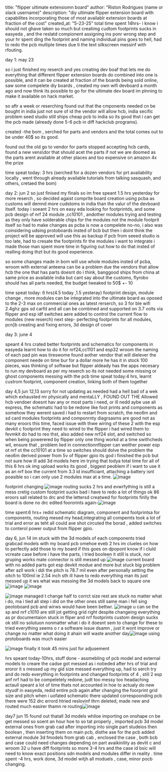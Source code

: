 title: "flipper ultimate extensiomn board"
author: "Riston Rodrigues (name or slack username)"
description: "diy ultimate flipper extension board with capabilites incorporating those of most availablr extension boards at fraction of the cost"
created_at: "5-23-25"
total time spent 14hrs- i know i should not ghave taken so much but creatimg cudtom footprints sucks in easyeda , and the reslatd compionent assigning ins ponr wrong step and your hr spent ding the footprint and naming individual pins goes to hell, had to redo the pcb multiple times due ti the text silkscreen messinf with rfouting.

day 1:
may 23

so i just finished my reserch and yes creating dev boaf that lets me do everything that different flipper extension boards do combined into one is possible, and it can be created at fraction of the boards being sold online, saw some compelete diy boards , created my own wifi devboard a month ago and now think its possible to go for the ultimate dev board im plnning to make it available on hack market.

so aftr a week or reserching found out that the cmponents needed cn be bought in india just not sure of id the vendor will allow hcb, india secific problem
seed studio still ships cheap pcb to india so its good thst i can get the pcb made (already done 5-6 pcb in diff hackclub programs).

created -the bom , serched for parts and vendors and the total comes out to be under 40$ so its good.

found out the old go to vendor for parts stopped accepting hcb cards, found a new vens\dor that should acet the parts if not we are doomed as the parts arent available at other places and too expensive on amazon 4x the prize

time speat today: 3 hrs (serched for a dozen vendors for prt availability locally , went through already available tutorials from talking sasquash, and others, cretaed the bom)


day 2:
jun 2
so just finised my finals so im free speant 1.5 hrs yesterday for more reserch , so decided agaist comprlte board creation using pcba as customs will demnd more cudstoms in india than the valur of the devboard itself. today i soeant 2 hrs on easy eda looking for footprintds, and some pcb design of nrf 24 module ,cc10101 , andother modules trying and testing as they only have solderable chips for the modules not the module footprit itself so had to make changes as pcba is now a compelete no-no, i also was coinsidering udsing protoboards insted of bcb but then i doint think the project will be approved will use this as backup if pcb from seeed studio is too late, had to cresate the footprints fir the modules i want to
integrate i made those man spent more time in figuring out how to do that insted of realling doing thzt but its good experience. 

so some changes made in bom will use whole modules insted of pcba, wroom with external anteena can be a problem due the vendors that allow hcb the one that has parts doesnt do i think, banggood ships from china at same price as available india but cant say about the customs, flyrobo should has all parts needed, the budget tweaked to 50$ +- 10

time speat today: 6 hrs(4.5 today ,1.5 yesteray) footprint design, module change , more modules can be integrated into the ultimate board as oposed to the 2-3 max on commercial ones as latest rerserch, so 3 for ble wifi 2.4ghz gps sd carfd and all can be combined and supported on 3.7 volts via flipper and esp idf switches aere added to control the current flow to modules (new reserch) 
next step- perfecting footprints for all modules, pcn]b creating and fixing errors,  3d design of cover

day 3:
june 4

speant 4 hrs crated better footprints and schematics for components in easyeda learnt how to do it for nrf24,cc1101 and esp32 wroom the naming of each pad pin was tireswome found aother vendor that will dielever the component neede on time bur for a dollar more he has it in stock 100 pieces, was thinking of softwae but flipper aldeady has the apps necesary to run my devboard as per my reserch so its not needed some missing or ghost components messing with the pcb
time speat today:4 hrs, learnt custrom footprint, component creation, linking both of them together


day 4,5
jun 12,13
sorry for not updating as needed had a hell bad of a wek which exhausted mr physically and mentaLLY , FOUND OUT THE Allowed hcb vendoer doesnt hav any or most parts i need, or ill nedd aybe use ali express, the schematic had to be redone like foot prints and components as somehow they werent saved i had to restart from scratch, the neo6m and sd card modules footprints and componrnty diagrsasms are good not as many eroors this time, faced issue with thwe wiring of these 2 with the esp devkit c footprint they need to wired to the flipper i had wired them to fevmkit do had to reo thst, also added new nrf24 slot, and switched so when being powerered by flipper only one thing workd at a time swithcheds wil, ensure that , problem lied in connectionnflipper can weither power esp ot nrf ot the cc10101 at a time so switches should dolve the problem the neo6m derived power from 5v of flipper gpio its god i finished the pcb but not sure how ill add 3d models here im trying that todya 
total time for all of this 6 hrs ok img upload works its good , biggest peoblem if i want to use it as an nrf box the current from 3.3 id insufficiant, attaching a battery isnt poasible so i can only use 2 modules max at a time.
![image](https://github.com/user-attachments/assets/c78bab9b-68ec-4143-8485-aa09bc84f16c)

footprint changing ![image](https://github.com/user-attachments/assets/b347ac33-fa17-49bc-b84f-d6abda3d47e9)
routing sucks 2 hrs and evwrfything is still a mess cretig custom footprint sucks bad i have to redo a lot of things
ok 86 eroors sall related to drc and the lettersd  creatwed for footprints 
finlly the board is done no drc edited foororints again-![image](https://github.com/user-attachments/assets/53ae6e07-58ce-4fa4-a334-5f762cecba50)

time spent:6 hrs+ redid schematic diagram, component and footprintsa for components, routing mesed my head,integrating all compemts took a lot of trial and error as teht all could ave shot circuted the borad , added switches to conterol power output from flipper gpio.

day 6, jun 14
im stuck with the 3d models of each components tried grabcad models with my board pcb omehoe eveb 2 hrs im clueles on how to perfectly add those to my board if this goes on dpopont know if i cluld vcreate case before i have the parts, i tried booleen it still is stuck, nor gruping works mate connector is still messed up ![image](https://github.com/user-attachments/assets/b6b4d918-d956-42a9-a5c7-1f2c9e47f188)
current board with no added parts got esp devkit modue and more but stuck
big problem after azll work i ddi the pitch is 78.7 mil even after personally setting the oitch to 100mil ie 2.54 inch sth ill have to redo everything man its just messed up it ws what was messing the 3d models back to square one ![image](https://github.com/user-attachments/assets/adb6f365-6965-4667-a784-55d98df3c0fe)
![image](https://github.com/user-attachments/assets/099c8a40-95bb-421a-be2f-ab7df1fe32dc)

![image](https://github.com/user-attachments/assets/544fa0e8-73d2-4c45-8b8d-7dc012d249cb) managed t change half to corrct size rest are stuck no matter what i do, ma i tied all step i did on the other ones still same man i fell sing peotoboard pcb and wirws would have been bettwr. ![image](https://github.com/user-attachments/assets/125b0f5e-5645-4771-99dd-998f7ae0f3b1) u can se the sp and nrf c1010 are still jot getting grid right despite changeing everything as pr documentaion
stuck in fliper and nrf footprints custom design sucks ok still no solutuon nonmatter what i do it doesnt sem to change for these to tried everything seems o   r a software issue dsamn , just it wont improve or change no matter what doing it ahain will waste another day![image](https://github.com/user-attachments/assets/c305a7a6-d00d-4c52-8e47-abe835e2b643) using protoboards was much easier

![image](https://github.com/user-attachments/assets/01020f3f-ab38-494c-9a3e-ecb616cef966)
finally it took 45 mins just for adjusement



hrs speant today-10hrs, stuff done - assmebling of pcb model and external models to creare the cadse got messed as i notieded after hrs of trial and eroror it s messed up my gid size messed everything up, had to serch try and do redo everything in footprints and changed footprints of 4 , still 2 esp anf nrf had to be compeletely redone, judt too messy too headaching actaull speant a lot of time thats not accounted in hoe to actualy do new styudf in easyeda,
redid entire pcb again after changing the foorprint grid size and pitch when i uofated schematic there updated correspoonding pcb there were 152 drc errord htried reslovinf thrn deleted, made new and routed much easirer thamn re routing![image](https://github.com/user-attachments/assets/469e1a22-000d-41eb-8840-cc0dd6098eac)


day7 jun 15
found out thatall 3d models whiloe importing on onshape cn be get messed so soent an hour hoe to so tat properly , imported pcb 3d model external ones from grab cad after importing into single part studeios then boolean , then inserting them on main pcb, disthe ase for the pcb added external module 3d fmodels from grab cab , enclosed the case , both bcb and case could need changes depending on part avaikinility as devlit c and wroom 32 u have diff footprints so more 3-4 hrs and the case id bsic will need to know exact positions sdn models and modules differ in reality .
time spent -4 hrs, work done, 3d model witjh all moduels , case, minor pocb changing.





